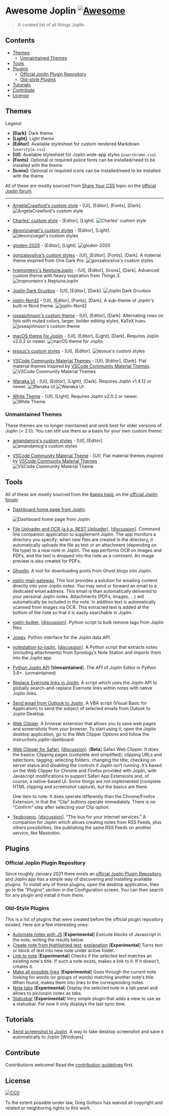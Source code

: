 # Awesome Joplin [![Awesome](https://awesome.re/badge.svg)](https://awesome.re)

> A curated list of all things Joplin


## Contents

  - [Themes](#themes)
    - [Unmaintained Themes](#unmaintained-themes)
  - [Tools](#tools)
  - [Plugins](#plugins)
    - [Official Joplin Plugin Repository](#official-joplin-plugin-repository)
    - [Old-style Plugins](#old-style-plugins)
  - [Tutorials](#tutorials)
  - [Contribute](#contribute)
  - [License](#license)

## Themes

Legend:

- **[Dark]**: Dark theme.
- **[Light]**: Light theme.
- **[Editor]**: Available stylesheet for custom rendered Markdown (`userstyle.css`)
- **[UI]**: Available stylesheet for Joplin wide-app styles (`userchrome.css`)
- **[Fonts]**: Optional or required police fonts can be installed/need to be installed with the theme
- **[Icons]**: Optional or required icons can be installed/need to be installed with the theme

All of these are mostly sourced from [Share Your CSS](https://discourse.joplinapp.org/t/share-your-css/1730) topic on the [official Joplin forum](https://discourse.joplinapp.org).

---

- [AngelaCrawford's custom style](https://github.com/AngelCrawford/joplin-theme) - [UI], [Editor], [Fonts], [Dark].
  ![AngelaCrawford's custom style](https://raw.githubusercontent.com/AngelCrawford/joplin-theme/main/assets/screenshot1.png)

- [Charles' custom style](https://git.sr.ht/~charles/dotfiles/tree/0363ef08173f4af4c89f2e4081d165903aa27e93/overlay/.config/joplin-desktop/userstyle.css) - [Editor], [Light].
  ![Charles' custom style](https://i.imgur.com/lxb5xPz.png)

- [devonzuegel's custom styles](https://github.com/devonzuegel/joplin-custom-css) - [Editor], [Light].
  ![devonzuegel's custom styles](https://raw.githubusercontent.com/devonzuegel/joplin-custom-css/master/v1.png)

- [gloden-2020](https://github.com/lightzhan/joplin-theme-gloden-2020) - [Editor], [Light].
  ![gloden-2020](https://raw.githubusercontent.com/lightzhan/joplin-theme-gloden-2020/master/pic/example.png)

- [gonzalovsilva's custom styles](https://github.com/gonzalovsilva/joplin-dark-theme) - [UI], [Editor], [Fonts], [Dark]. A material theme inspired from One Dark Pro.
  ![gonzalovsilva's custom styles](https://raw.githubusercontent.com/gonzalovsilva/joplin-dark-theme/main/_resources/3ff4c2509d9c4095996bc6db57c004c9.gif)

- [hrqmonteiro's NeptuneJoplin](https://github.com/hrqmonteiro/joplin-theme) - [UI], [Editor], [Icons], [Dark]. Advanced custom theme with heavy inspiration from _Things 3_.
  ![hrqmonteiro's NeptuneJoplin](https://raw.githubusercontent.com/hrqmonteiro/joplin-theme/master/assets/screenshot1.png)

- [Joplin Dark Gruvbox](https://github.com/robotcorner/joplin-theme-dark-gruvbox) - [UI], [Editor], [Dark].
  ![Joplin Dark Gruvbox](https://raw.githubusercontent.com/robotcorner/joplin-theme-dark-gruvbox/master/screenshots/sample-img1.png)

-  [joplin-Nord2](https://github.com/mattsbennett/joplin-Nord2) - [UI], [Editor], [Fonts], [Dark]. A sub-theme of Joplin's built-in Nord theme.
  ![joplin-Nord2](https://raw.githubusercontent.com/mattsbennett/joplin-Nord2/master/img/Nord2.png)

- [joseajohnson's custom theme](https://github.com/joseajohnson/joplin-style-dark-colors) - [UI], [Editor], [Dark]. Alternating rows on lists with muted colors, larger, bolder editing styles, KaTeX hues.
  ![joseajohnson's custom theme](https://raw.githubusercontent.com/joseajohnson/joplin-style-dark-colors/main/img/joplin-style-dark-colors_00.png)

- [macOS theme for Joplin](https://github.com/andrejilderda/joplin-macos-native-theme) - [UI], [Editor], [Light], [Dark]. Requires Joplin v2.0.2 or newer.
  ![macOS theme for Joplin](https://github.com/andrejilderda/joplin-macos-native-theme/blob/main/images/macos-theme-for-joplin.png?raw=true)

- [tessus's custom styles](https://github.com/tessus/joplin-custom-css) - [UI], [Editor].
  ![tessus's custom styles](https://raw.githubusercontent.com/tessus/joplin-custom-css/master/images/Dark.png)

- [VSCode Community Material Themes](https://github.com/stysebae/joplin-vsc-material-theme) - [UI], [Editor], [Dark]. Flat material themes inspired by [VSCode Community Material Themes](https://github.com/material-theme/vsc-material-theme).
  ![VSCode Community Material Themes](https://raw.githubusercontent.com/stysebae/joplin-vsc-material-theme/master/screenshots/screenshots.gif)

- [Wanaka UI](https://github.com/benji300/joplin-wanaka-ui) - [UI], [Editor], [Light], [Dark]. Requires Joplin v1.4.12 or newer.
  ![Wanaka UI](https://raw.githubusercontent.com/benji300/joplin-wanaka-ui/master/assets/main-light.png)
  ![Wanaka UI](https://raw.githubusercontent.com/benji300/joplin-wanaka-ui/master/assets/main-dark.png)

- [White Theme](https://discourse.joplinapp.org/t/joplin-white-theme/20161) - [UI], [Light], Requires Joplin v2.0.2 or newer.
  ![White Theme](https://user-images.githubusercontent.com/47278150/132980252-7724671a-5ee5-4c53-b491-9ac438a0f808.png)

### Unmaintained Themes

These themes are no longer maintained and work best for older versions of Joplin (< 2.0). You can still use them as a basis for your own custom theme:

- [amandamcg's custom styles](https://github.com/amandamcg/joplin-theme) - [UI], [Editor].
  ![amandamcg's custom styles](https://raw.githubusercontent.com/amandamcg/joplin-theme/master/screenshots/v0.7.1-updates.png)

- [VSCode Community Material Theme](https://github.com/mahor1221/joplin-vsc-material-theme) - [UI]. Flat material themes inspired by [VSCode Community Material Themes](https://github.com/material-theme/vsc-material-theme)
  ![VSCode Community Material Theme](https://raw.githubusercontent.com/mahor1221/joplin-vsc-material-theme/master/screenshots.gif)
   
## Tools

All of these are mostly sourced from the [#apps topic](https://discourse.joplinapp.org/c/apps/11) on the [official Joplin forum](https://discourse.joplinapp.org):

- [Dashboard home page from Joplin](https://gist.github.com/ramisedhom/47eee0a3e4eb887f02c3730ed5b3c211).

  ![Dashboard home page from Joplin](https://aws1.discourse-cdn.com/standard14/uploads/cozic/original/2X/d/d02532a55a0c529b6cb24f94f02f708d606c7a19.png)
- [File Uploader and OCR (a.k.a. REST Uploader)](https://github.com/kellerjustin/rest-uploader), [[discussion](https://discourse.joplinapp.org/t/file-uploader-and-ocr/719)]. Command line companion application to supplement Joplin. The app monitors a directory you specify; when new files are created in the directory, it automatically uploads the file as text or an attachment (depending on file type) to a new note in Joplin. The app performs OCR on images and PDFs, and the text is dropped into the note as a comment. An image preview is also created for PDFs.
- [Ghoplin](https://github.com/zblesk/Ghoplin). A tool for downloading posts from Ghost blogs into Joplin.
- [joplin-mail-gateway](https://github.com/manolitto/joplin-mail-gateway). This tool provides a solution for emailing content directly into your Joplin notes. You may send or forward an email to a dedicated email address. This email is than automatically delivered to your personal Joplin notes. Attachments (PDFs, Images, ...) will automatically be included in the note. In addition text is automatically scanned from images via OCR. This extracted text is added at the bottom of the note so that it is easily searchable in Joplin.
- [joplin-bulker](https://github.com/andgineer/joplin-bulker), [[discussion](https://discourse.joplinapp.org/t/bulk-tag-delete-python-script/5497)]. Python script to bulk remove tags from Joplin files.
- [Joppy](https://github.com/marph91/joppy). Python interface for the Joplin data API.
- [notestation-to-joplin](https://github.com/KraxelHuber/notestation-to-joplin), [[discussion](https://discourse.joplinapp.org/t/python-script-for-importing-notes-from-synologys-note-station-into-joplin/6605)]. A Python script that extracts notes (including attachments) from Synology’s Note Station and imports them into the Joplin app.
- [Python Joplin API](https://github.com/foxmask/joplin-api) [**Unmaintained**]. The API of Joplin Editor in Python 3.6+. (unmaintained)
- [Replace Evernote links in Joplin](https://github.com/pentop/replaceEvernoteLinksWithJoplin). A script which uses the Joplin API to globally search-and-replace Evernote links within notes with native Joplin links.
- [Send email from Outlook to Joplin](https://gist.github.com/ramisedhom/0f34c5d6a8d73f0b98ac4bea2ec30be0). A VBA script (Visual Basic for Application) to send the subject of selected emails from Outook to Joplin Desktop.
- [Web Clipper](https://joplinapp.org/clipper/). A browser extension that allows you to save web pages and screenshots from your browser. To start using it, open the Joplin desktop application, go to the Web Clipper Options and follow the instructions.joplin-dashboard
- [Web Clipper for Safari](https://github.com/cweirup/JoplinSafariWebClipper), [[discussion](https://discourse.joplinapp.org/t/safari-app-extension-for-joplin-now-available/9660)]. [**Beta**] Safari Web Clipper. It does the basics: Clipping pages (complete and simplified); clipping URLs and selections; tagging; selecting folders; changing the title; checking on server status and disabling the controls if Joplin isn’t running. It’s based on the Web Clipper for Chrome and Firefox provided with Joplin, with Javascript modifications to support Safari App Extensions and, of course, a native-based UI. Some things are not implemented (complete HTML clipping and screenshot capture), but the basics are there.

  One item to note: It does operate differently than the Chrome/Firefox Extension, in that the “Clip” buttons operate immediately. There is no “Confirm” step after selecting your Clip option.

- [Yeoboseyo](https://github.com/foxmask/yeoboseyo), [[discussion](https://discourse.joplinapp.org/t/yeoboseyo-the-bus-for-your-internet-services/2771)]. "The bus for your internet services." A companion for Joplin which allows creating notes from RSS Feeds, plus others possibilities, like publishing the same RSS Feeds on another service, like Mastodon.

## Plugins

### Official Joplin Plugin Repository

Since roughly January 2021 there exists an [official Joplin Plugin Repository](https://github.com/joplin/plugins), and Joplin app has a simple way of discovering and installing available plugins. To install any of these plugins, open the desktop application, then go to the "Plugins" section in the Configuration screen. You can then search for any plugin and install it from there.

### Old-Style Plugins

This is a list of plugins that were created before the official plugin repository existed. Here are a few interesting ones:

- [Automate notes with JS](https://github.com/S73ph4n/joplin_automate_notes) [**Experimental**] Execute blocks of Javascript in the note, writing the results below.
- [Create note from highlighted text](https://github.com/ambrt/joplin-plugin-create-note-from-text), [explanation](https://discourse.joplinapp.org/t/create-note-from-highlighted-text/12511) [**Experimental**] Turns text or block of text into new note under active folder.
- [Link to note](https://github.com/S73ph4n/joplin_autolinker) [**Experimental**] Checks if the selected text matches an existing note's title. If such a note exists, makes a link to it. If it doesn't, creates it.
- [Make all possible links](https://github.com/S73ph4n/joplin_make_all_links) [**Experimental**] Goes through the current note looking for words (or groups of words) matching another note's title. When found, makes them into links to the corresponding notes.
- [Note tabs](https://github.com/benji300/joplin-note-tabs) [**Experimental**] Display the selected note in a tab panel and allows to pin/unpin notes as tabs.
- [Statusbar](https://github.com/tbergeron/joplin-statusbar) [**Experimental**] Very simple plugin that adds a view to use as a statusbar. For now it only displays the last sync time.

## Tutorials

- [Send screenshot to Joplin](https://discourse.joplinapp.org/t/send-screenshot-to-joplin-windows/4918). A way to take desktop screenshot and save it automatically to Joplin [Windows].

## Contribute

Contributions welcome! Read the [contribution guidelines](contributing.md) first.

## License

[![CC0](https://mirrors.creativecommons.org/presskit/buttons/88x31/svg/cc-zero.svg)](https://creativecommons.org/publicdomain/zero/1.0)

To the extent possible under law, Greg Goltsov has waived all copyright and related or neighboring rights to this work.
